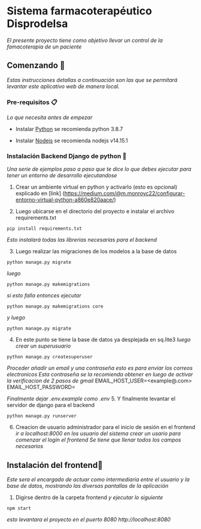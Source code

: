 # Sistema farmacoterapéutico Disprodelsa

_El presente proyecto tiene como objetivo llevar un control de la famacoterapia de un paciente_

## Comenzando 🚀

_Estas instrucciones detallas a continuación son las que se permitará levantar este aplicativo web de manera local._


### Pre-requisitos 📋

_Lo que necesita antes de empezar_


* Instalar [Python](https://www.python.org/) se recomienda python 3.8.7

* Instalar [Nodejs](https://nodejs.org/es/) se recomienda nodejs v14.15.1


### Instalación Backend Django de python 🔧

_Una serie de ejemplos paso a paso que te dice lo que debes ejecutar para tener un entorno de desarrollo ejecutandose_

1. Crear un ambiente virtual en python y activarlo (esto es opcional) explicado en [link] (https://medium.com/@m.monroyc22/configurar-entorno-virtual-python-a860e820aace/)

2. Luego ubicarse en el directorio del proyecto e instalar el archivo requirements.txt
```
pip install requirements.txt
```
_Esto instalará todas las librerias necesarias para el backend_

3. Luego realizar las migraciones de los modelos a la base de datos
```
python manage.py migrate
```
_luego_
```
python manage.py makemigrations
```

_si esto falla entonces ejecutar_
```
python manage.py makemigrations core
```
_y luego_
```
python manage.py migrate
```


4. En este punto se tiene la base de datos ya desplejada en sq.lite3
_luego crear un superusuario_

```
python manage.py createsuperuser
```

_Proceder añadir un email y una contraseña esto es para enviar los correos electronicos_
_Esta contraseña se la recomienda obtener en luego de activar la verificacion de 2 pasos de gmail_
EMAIL_HOST_USER=<example@.com>
EMAIL_HOST_PASSWORD=<password>

_Finalmente dejar .env.example como .env_
5. Y finalmente levantar el servidor de django para el backend
 ```
 python manage.py runserver
 ```
6. Creacion de usuario administrador para el inicio de sesión en el frontend
_ir a localhost:8000 en los usuario del sistema crear un usario para comenzar el login el frontend_
_Se tiene que llenar todos los campos necesarios_

## Instalación del frontend🔧
_Este sera el encargado de actuar como intermediaria entre el usuario y la base de datos, mostrando las diversas pantallas de la aplicación_
1. Digirse dentro de la carpeta frontend
_y ejecutar lo siguiente_
```
npm start
```
_esto levantara el proyecto en el puerto 8080 http://localhost:8080_